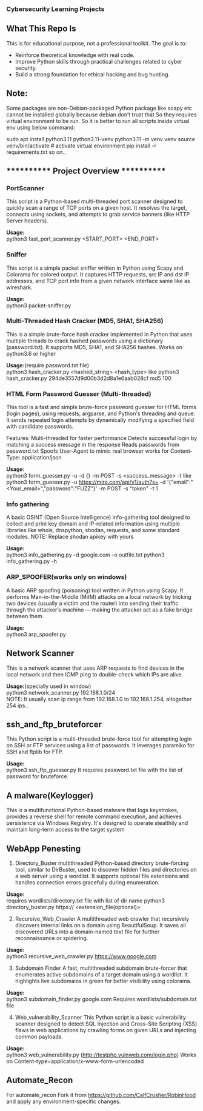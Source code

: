 ### Cybersecurity Learning Projects ##

## What This Repo Is
This is for educational purpose, not a professional toolkit. The goal is to:
- Reinforce theoretical knowledge with real code.
- Improve Python skills through practical challenges related to cyber security.
- Build a strong foundation for ethical hacking and bug hunting.

## Note:
Some packages are non-Debian-packaged Python package like scapy etc cannot be installed globally because debian don’t trust that So they requires virtual environment to be run. So it is better to run all scripts inside virtual env using below command:

sudo apt install python3.11 python3.11-venv 
python3.11 -m venv venv
source venv/bin/activate # activate virtual environment
pip install -r requirements.txt so on..

## ********** Project Overview **********

### PortScanner
This script is a Python-based multi-threaded port scanner designed to quickly scan a range of TCP ports on a given host. It resolves the target, connects using sockets, and attempts to grab service banners (like HTTP Server headers).

**Usage:**  
python3 fast_port_scanner.py <HOST> <START_PORT> <END_PORT> <THREADS>

### Sniffer
 This script is a simple packet sniffer written in Python using Scapy and Colorama for colored output. It captures HTTP requests, src IP and dst IP addresses, and TCP port info from a given network interface same like as wireshark.
 
**Usage:**  
python3 packet-sniffer.py <Network-interface like eth0>

### Multi-Threaded Hash Cracker (MD5, SHA1, SHA256)
This is a simple brute-force hash cracker implemented in Python that uses multiple threads to crack hashed passwords using a dictionary (password.txt).
It supports MD5, SHA1, and SHA256 hashes.
Works on python3.6 or higher

**Usage:**(require password.txt file)  
python3 hash_cracker.py <hashed_string> <hash_type> <threads>
like python3 hash_cracker.py  294de3557d9d00b3d2d8a1e6aab028cf md5 100

### HTML Form Password Guesser (Multi-threaded)
This tool is a fast and simple brute-force password guesser for HTML forms (login pages), using requests, argparse, and Python's threading and queue. It sends repeated login attempts by dynamically modifying a specified field with candidate passwords.

Features:
Multi-threaded for faster performance
Detects successful login by matching a success message in the response
Reads passwords from password.txt
Spoofs User-Agent to mimic real browser
works for Content-Type: application/json

**Usage:**  
python3 form_guesser.py -u <url> -d {} -m POST -s <success_message> -t <threads>      like
python3 form_guesser.py -u https://miro.com/api/v1/auth?s= -d '{"email":"<Your_email>","password":"FUZZ"}' -m POST -s "token" -t 1

### Info gathering
A basic OSINT (Open Source Intelligence) info-gathering tool designed to collect and print key domain and IP-related information using multiple libraries like whois, dnspython, shodan, requests, and some standard modules.
NOTE: Replace shodan apikey with yours

**Usage:**  
python3 info_gathering.py -d google.com -o outfile.txt
python3 info_gathering.py -h

### ARP_SPOOFER(works only on windows)
A basic ARP spoofing (poisoning) tool written in Python using Scapy. It performs Man-in-the-Middle (MitM) attacks on a local network by tricking two devices (usually a victim and the router) into sending their traffic through the attacker’s machine — making the attacker act as a fake bridge between them.

**Usage:**  
python3 arp_spoofer.py

## Network Scanner
This is a network scanner that uses ARP requests to find devices in the local network and then ICMP ping to double-check which IPs are alive.

**Usage:**(specially used in window)  
python3 network_scanner.py 192.168.1.0/24  
NOTE: It usually scan ip range from  192.168.1.0 to 192.168.1.254, altogether 254 ips..

## ssh_and_ftp_bruteforcer
This Python script is a multi-threaded brute-force tool for attempting login on SSH or FTP services using a list of passwords. It leverages paramiko for SSH and ftplib for FTP.

**Usage:**    
python3 ssh_ftp_guesser.py <host> <thread> <ssh or ftp>
It requires password.txt file with the list of password for bruteforce.

## A malware(Keylogger)
This is a multifunctional Python-based malware that logs keystrokes, provides a reverse shell for remote command execution, and achieves persistence via Windows Registry. It's designed to operate stealthily and maintain long-term access to the target system

## WebApp Penesting
1) Directory_Buster
multithreaded Python-based directory brute-forcing tool, similar to DirBuster, used to discover hidden files and directories on a web server using a wordlist. It supports optional file extensions and handles connection errors gracefully during enumeration.

**Usage:**  
requires wordlists/directory.txt file with list of dir name
python3 directory_buster.py https://<domain> <threads> <extension_file(optional)>

2) Recursive_Web_Crawler
A multithreaded web crawler that recursively discovers internal links on a domain using BeautifulSoup. It saves all discovered URLs into a domain-named text file for further reconnaissance or spidering.

**Usage:**  
python3 recursive_web_crawler.py https://www.google.com <threads>

3) Subdomain Finder
A fast, multithreaded subdomain brute-forcer that enumerates active subdomains of a target domain using a wordlist. It highlights live subdomains in green for better visibility using colorama.

**Usage:**  
python3 subdomain_finder.py google.com <threads>
Requires wordlists/subdomain.txt file

4) Web_vulnerability_Scanner
This Python script is a basic vulnerability scanner designed to detect SQL Injection and Cross-Site Scripting (XSS) flaws in web applications by crawling forms on given URLs and injecting common payloads.

**Usage:**  
python3 web_vulnerability.py (http://testphp.vulnweb.com/login.php)
Works on Content-type=application/x-www-form-urlencoded

## Automate_Recon
For automate_recon Fork it from https://github.com/CalfCrusher/RobinHood and apply any environment-specific changes.
